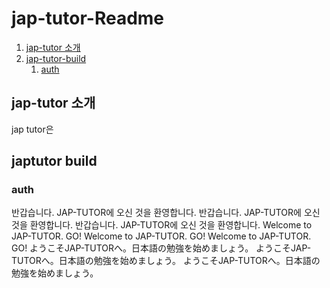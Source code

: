 # jap-tutor-Readme

1. [jap-tutor 소개](#jap-tutor-소개)
1. [jap-tutor-build](#japtutor-build)
   1. [auth](#auth)
## jap-tutor 소개
jap tutor은

## japtutor build

### auth

반갑습니다. JAP-TUTOR에 오신 것을 환영합니다.
반갑습니다. JAP-TUTOR에 오신 것을 환영합니다.
반갑습니다. JAP-TUTOR에 오신 것을 환영합니다.
Welcome to JAP-TUTOR. GO!
Welcome to JAP-TUTOR. GO!
Welcome to JAP-TUTOR. GO!
ようこそJAP-TUTORへ。日本語の勉強を始めましょう。
ようこそJAP-TUTORへ。日本語の勉強を始めましょう。
ようこそJAP-TUTORへ。日本語の勉強を始めましょう。
